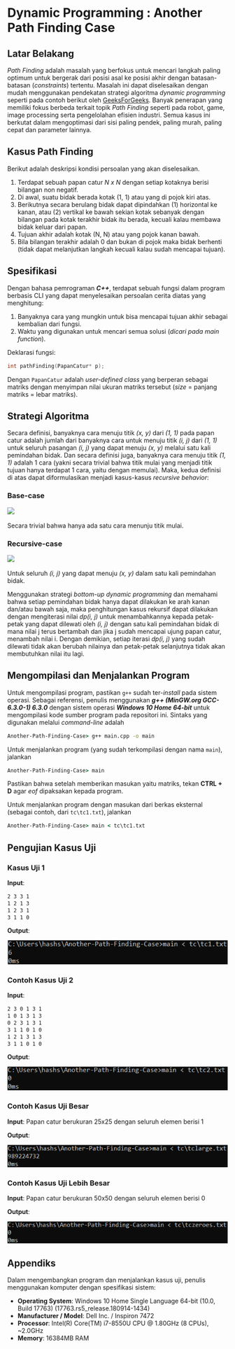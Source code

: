 # Dynamic Programming : Another Path Finding Case

## Latar Belakang
*Path Finding* adalah masalah yang berfokus untuk mencari langkah paling optimum untuk bergerak dari posisi asal ke posisi akhir dengan batasan-batasan (*constraints*) tertentu. Masalah ini dapat diselesaikan dengan mudah menggunakan pendekatan strategi algoritma *dynamic programming* seperti pada contoh berikut oleh  [GeeksForGeeks](https://www.geeksforgeeks.org/min-cost-path-dp-6/). Banyak penerapan yang memiliki fokus berbeda terkait topik *Path Finding* seperti pada robot, game, image processing serta pengelolahan efisien industri. Semua kasus ini berkutat dalam mengoptimasi dari sisi paling pendek, paling murah, paling cepat dan parameter lainnya. 

## Kasus Path Finding
Berikut adalah deskripsi kondisi persoalan yang akan diselesaikan.
1. Terdapat sebuah papan catur *N x N* dengan setiap kotaknya berisi bilangan non negatif.
2. Di awal, suatu bidak berada kotak (1, 1) atau yang di pojok kiri atas.
3. Berikutnya secara berulang bidak dapat dipindahkan (1) horizontal ke kanan, atau (2) vertikal ke bawah sekian kotak sebanyak dengan bilangan pada kotak terakhir bidak itu berada, kecuali kalau membawa bidak keluar dari papan.
4. Tujuan akhir adalah kotak (N, N) atau yang pojok kanan bawah.
5. Bila bilangan terakhir adalah 0 dan bukan di pojok maka bidak berhenti (tidak dapat melanjutkan langkah kecuali kalau sudah mencapai tujuan).

## Spesifikasi
Dengan bahasa pemrograman **_C++_**, terdapat sebuah fungsi dalam program berbasis CLI yang dapat menyelesaikan persoalan cerita diatas yang menghitung:
1. Banyaknya cara yang mungkin untuk bisa mencapai tujuan akhir sebagai kembalian dari fungsi.
2. Waktu yang digunakan untuk mencari semua solusi (_dicari pada main function_).

Deklarasi fungsi:
```C++
int pathFinding(PapanCatur* p);
```
Dengan `PapanCatur` adalah _user-defined class_ yang berperan sebagai matriks dengan menyimpan nilai ukuran matriks tersebut (_size_ = panjang matriks = lebar matriks).

## Strategi Algoritma
Secara definisi, banyaknya cara menuju titik _(x, y)_ dari _(1, 1)_ pada papan catur adalah jumlah dari banyaknya cara untuk menuju titik _(i, j)_ dari _(1, 1)_ untuk seluruh pasangan _(i, j)_ yang dapat menuju _(x, y)_ melalui satu kali pemindahan bidak. Dan secara definisi juga, banyaknya cara menuju titik _(1, 1)_ adalah 1 cara (yakni secara trivial bahwa titik mulai yang menjadi titik tujuan hanya terdapat 1 cara, yaitu dengan memulai). Maka, kedua definisi di atas dapat diformulasikan menjadi kasus-kasus _recursive behavior_:

### Base-case
<img src="https://latex.codecogs.com/gif.latex?dp_%7B1%2C%201%7D%3D1">

Secara trivial bahwa hanya ada satu cara menunju titik mulai.

### Recursive-case
<img src="https://latex.codecogs.com/gif.latex?dp_%7Bx%2C%20y%7D%3D%5Csum_%7Bi%2C%20j%7D%20dp_%7Bi%2C%20j%7D">

Untuk seluruh _(i, j)_ yang dapat menuju _(x, y)_ dalam satu kali pemindahan bidak.

Menggunakan strategi _bottom-up dynamic programming_ dan memahami bahwa setiap pemindahan bidak hanya dapat dilakukan ke arah kanan dan/atau bawah saja, maka penghitungan kasus rekursif dapat dilakukan dengan mengiterasi nilai _dp(i, j)_ untuk menambahkannya kepada petak-petak yang dapat dilewati oleh _(i, j)_ dengan satu kali pemindahan bidak di mana nilai j terus bertambah dan jika j sudah mencapai ujung papan catur, menambah nilai i. Dengan demikian, setiap iterasi _dp(i, j)_ yang sudah dilewati tidak akan berubah nilainya dan petak-petak selanjutnya tidak akan membutuhkan nilai itu lagi.

## Mengompilasi dan Menjalankan Program
Untuk mengompilasi program, pastikan `g++` sudah ter-_install_ pada sistem operasi. Sebagai referensi, penulis menggunakan **_g++ (MinGW.org GCC-6.3.0-1) 6.3.0_** dengan sistem operasi **_Windows 10 Home 64-bit_** untuk mengompilasi kode sumber program pada repositori ini. Sintaks yang digunakan melalui _command-line_ adalah
```cmd
Another-Path-Finding-Case> g++ main.cpp -o main
```

Untuk menjalankan program (yang sudah terkompilasi dengan nama `main`), jalankan
```cmd
Another-Path-Finding-Case> main
```
Pastikan bahwa setelah memberikan masukan yaitu matriks, tekan **CTRL + D** agar _eof_ dipaksakan kepada program.

Untuk menjalankan program dengan masukan dari berkas eksternal (sebagai contoh, dari `tc\tc1.txt`), jalankan
```cmd
Another-Path-Finding-Case> main < tc\tc1.txt
```

## Pengujian Kasus Uji
### Kasus Uji 1 
**Input**:
```
2 3 3 1
1 2 1 3
1 2 3 1
3 1 1 0
```
**Output**:

<img src="img/tc1.png"/>

### Contoh Kasus Uji 2
**Input**:
```
2 3 0 1 3 1
1 0 1 3 1 3
0 2 3 1 3 1
3 1 1 0 1 0
1 2 1 3 1 3
3 1 1 0 1 0
```
**Output**:

<img src="img/tc2.png"/>

### Contoh Kasus Uji Besar
**Input**: Papan catur berukuran 25x25 dengan seluruh elemen berisi 1

**Output**:

<img src="img/tclarge.png"/>

### Contoh Kasus Uji Lebih Besar
**Input**: Papan catur berukuran 50x50 dengan seluruh elemen berisi 0

**Output**:

<img src="img/tczeroes.png"/>

## Appendiks
Dalam mengembangkan program dan menjalankan kasus uji, penulis menggunakan komputer dengan spesifikasi sistem:
* **Operating System**: Windows 10 Home Single Language 64-bit (10.0, Build 17763) (17763.rs5_release.180914-1434)
* **Manufacturer / Model**: Dell Inc. / Inspiron 7472
* **Processor**: Intel(R) Core(TM) i7-8550U CPU @ 1.80GHz (8 CPUs), ~2.0GHz
* **Memory**: 16384MB RAM
